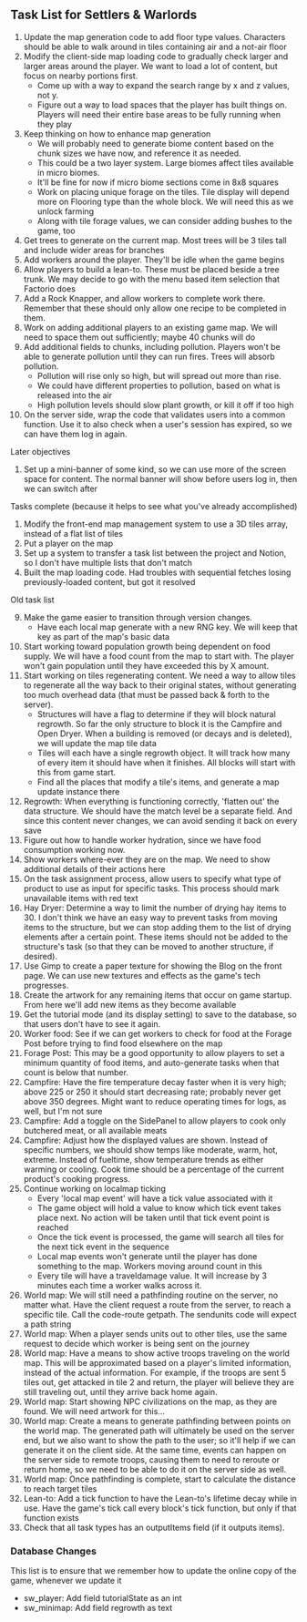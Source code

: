 ## Task List for Settlers & Warlords

1.  Update the map generation code to add floor type values. Characters should be able to walk around in tiles containing air and a not-air floor
1.  Modify the client-side map loading code to gradually check larger and larger areas around the player. We want to load a lot of content, but focus on nearby portions first.
    -   Come up with a way to expand the search range by x and z values, not y.
    -   Figure out a way to load spaces that the player has built things on. Players will need their entire base areas to be fully running when they play
1.  Keep thinking on how to enhance map generation
    -   We will probably need to generate biome content based on the chunk sizes we have now, and reference it as needed.
    -   This could be a two layer system. Large biomes affect tiles available in micro biomes.
    -   It'll be fine for now if micro biome sections come in 8x8 squares
    -   Work on placing unique forage on the tiles. Tile display will depend more on Flooring type than the whole block. We will need this as we unlock farming
    -   Along with tile forage values, we can consider adding bushes to the game, too
1.  Get trees to generate on the current map. Most trees will be 3 tiles tall and include wider areas for branches
1.  Add workers around the player. They'll be idle when the game begins
1.  Allow players to build a lean-to. These must be placed beside a tree trunk. We may decide to go with the menu based item selection that Factorio does
1.  Add a Rock Knapper, and allow workers to complete work there. Remember that these should only allow one recipe to be completed in them.
1.  Work on adding additional players to an existing game map. We will need to space them out sufficiently; maybe 40 chunks will do
1.  Add additional fields to chunks, including pollution. Players won't be able to generate pollution until they can run fires. Trees will absorb pollution.
    -   Pollution will rise only so high, but will spread out more than rise.
    -   We could have different properties to pollution, based on what is released into the air
    -   High pollution levels should slow plant growth, or kill it off if too high
1.  On the server side, wrap the code that validates users into a common function. Use it to also check when a user's session has expired, so we can have them log in again.

Later objectives

1.  Set up a mini-banner of some kind, so we can use more of the screen space for content. The normal banner will show before users log in, then we can switch after

Tasks complete (because it helps to see what you've already accomplished)

1.  Modify the front-end map management system to use a 3D tiles array, instead of a flat list of tiles
2.  Put a player on the map
3.  Set up a system to transfer a task list between the project and Notion, so I don't have multiple lists that don't match
4.  Built the map loading code. Had troubles with sequential fetches losing previously-loaded content, but got it resolved

Old task list

9.  Make the game easier to transition through version changes.
    -   Have each local map generate with a new RNG key. We will keep that key as part of the map's basic data
10. Start working toward population growth being dependent on food supply. We will have a food count from the map to start with. The player won't gain population until they have exceeded this by X amount.
11. Start working on tiles regenerating content. We need a way to allow tiles to regenerate all the way back to their original states, without generating too much overhead data (that must be passed back & forth to the server).
    -   Structures will have a flag to determine if they will block natural regrowth. So far the only structure to block it is the Campfire and Open Dryer. When a building is removed (or decays and is deleted), we will update the map tile data
    -   Tiles will each have a single regrowth object. It will track how many of every item it should have when it finishes. All blocks will start with this from game start.
    -   Find all the places that modify a tile's items, and generate a map update instance there
12. Regrowth: When everything is functioning correctly, 'flatten out' the data structure. We should have the match level be a separate field. And since this content never changes, we can avoid sending it back on every save
13. Figure out how to handle worker hydration, since we have food consumption working now.
14. Show workers where-ever they are on the map. We need to show additional details of their actions here
15. On the task assignment process, allow users to specify what type of product to use as input for specific tasks. This process should mark unavailable items with red text
16. Hay Dryer: Determine a way to limit the number of drying hay items to 30. I don't think we have an easy way to prevent tasks from moving items to the structure, but we can stop adding them to the list of drying elements after a certain point. These items should not be added to the structure's task (so that they can be moved to another structure, if desired).
17. Use Gimp to create a paper texture for showing the Blog on the front page. We can use new textures and effects as the game's tech progresses.
18. Create the artwork for any remaining items that occur on game startup. From here we'll add new items as they become available
19. Get the tutorial mode (and its display setting) to save to the database, so that users don't have to see it again.
20. Worker food: See if we can get workers to check for food at the Forage Post before trying to find food elsewhere on the map
21. Forage Post: This may be a good opportunity to allow players to set a minimum quantity of food items, and auto-generate tasks when that count is below that number.
22. Campfire: Have the fire temperature decay faster when it is very high; above 225 or 250 it should start decreasing rate; probably never get above 350 degrees. Might want to reduce operating times for logs, as well, but I'm not sure
23. Campfire: Add a toggle on the SidePanel to allow players to cook only butchered meat, or all available meats
24. Campfire: Adjust how the displayed values are shown. Instead of specific numbers, we should show temps like moderate, warm, hot, extreme. Instead of fueltime, show temperature trends as either warming or cooling. Cook time should be a percentage of the current product's cooking progress.
25. Continue working on localmap ticking
    -   Every 'local map event' will have a tick value associated with it
    -   The game object will hold a value to know which tick event takes place next. No action will be taken until that tick event point is reached
    -   Once the tick event is processed, the game will search all tiles for the next tick event in the sequence
    -   Local map events won't generate until the player has done something to the map. Workers moving around count in this
    -   Every tile will have a traveldamage value. It will increase by 3 minutes each time a worker walks across it.
26. World map: We will still need a pathfinding routine on the server, no matter what. Have the client request a route from the server, to reach a specific tile. Call the code-route getpath. The sendunits code will expect a path string
27. World map: When a player sends units out to other tiles, use the same request to decide which worker is being sent on the journey
28. World map: Have a means to show active troops traveling on the world map. This will be approximated based on a player's limited information, instead of the actual information. For example, if the troops are sent 5 tiles out, get attacked in tile 2 and return, the player will believe they are still traveling out, until they arrive back home again.
29. World map: Start showing NPC civilizations on the map, as they are found. We will need artwork for this...
30. World map: Create a means to generate pathfinding between points on the world map. The generated path will ultimately be used on the server end, but we also want to show the path to the user; so it'll help if we can generate it on the client side. At the same time, events can happen on the server side to remote troops, causing them to need to reroute or return home, so we need to be able to do it on the server side as well.
31. World map: Once pathfinding is complete, start to calculate the distance to reach target tiles
32. Lean-to: Add a tick function to have the Lean-to's lifetime decay while in use. Have the game's tick call every block's tick function, but only if that function exists
33. Check that all task types has an outputItems field (if it outputs items).

### Database Changes

This list is to ensure that we remember how to update the online copy of the game, whenever we update it

-   sw_player: Add field tutorialState as an int
-   sw_minimap: Add field regrowth as text
